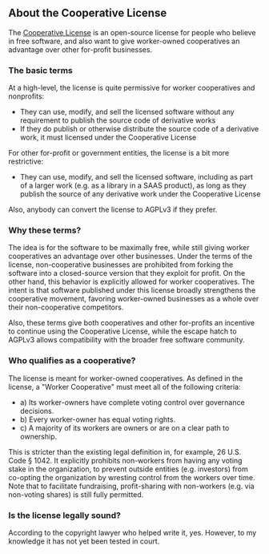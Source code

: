 ## About the Cooperative License

The [Cooperative License](cooperative-license.md) is an open-source license for people who believe in free software, and also want to give worker-owned cooperatives an advantage over other for-profit businesses.

### The basic terms

At a high-level, the license is quite permissive for worker cooperatives and nonprofits:
- They can use, modify, and sell the licensed software without any requirement to publish the source code of derivative works
- If they do publish or otherwise distribute the source code of a derivative work, it must licensed under the Cooperative License

For other for-profit or government entities, the license is a bit more restrictive:
- They can use, modify, and sell the licensed software, including as part of a larger work (e.g. as a library in a SAAS product), as long as they publish the source of any derivative work under the Cooperative License

Also, anybody can convert the license to AGPLv3 if they prefer.

### Why these terms?

The idea is for the software to be maximally free, while still giving worker cooperatives an advantage over other businesses. Under the terms of the license, non-cooperative businesses are prohibited from forking the software into a closed-source version that they exploit for profit. On the other hand, this behavior is explicitly allowed for worker cooperatives. The intent is that software published under this license broadly strengthens the cooperative movement, favoring worker-owned businesses as a whole over their non-cooperative competitors.

Also, these terms give both cooperatives and other for-profits an incentive to continue using the Cooperative License, while the escape hatch to AGPLv3 allows compatibility with the broader free software community.

### Who qualifies as a cooperative?

The license is meant for worker-owned cooperatives. As defined in the license, a "Worker Cooperative" must meet all of the following criteria:
- a) Its worker-owners have complete voting control over governance decisions.
- b) Every worker-owner has equal voting rights.
- c) A majority of its workers are owners or are on a clear path to ownership.

This is stricter than the existing legal definition in, for example, 26 U.S. Code § 1042. It explicitly prohibits non-workers from having any voting stake in the organization, to prevent outside entities (e.g. investors) from co-opting the organization by wresting control from the workers over time. Note that to facilitate fundraising, profit-sharing with non-workers (e.g. via non-voting shares) is still fully permitted.

### Is the license legally sound?

According to the copyright lawyer who helped write it, yes. However, to my knowledge it has not yet been tested in court.
